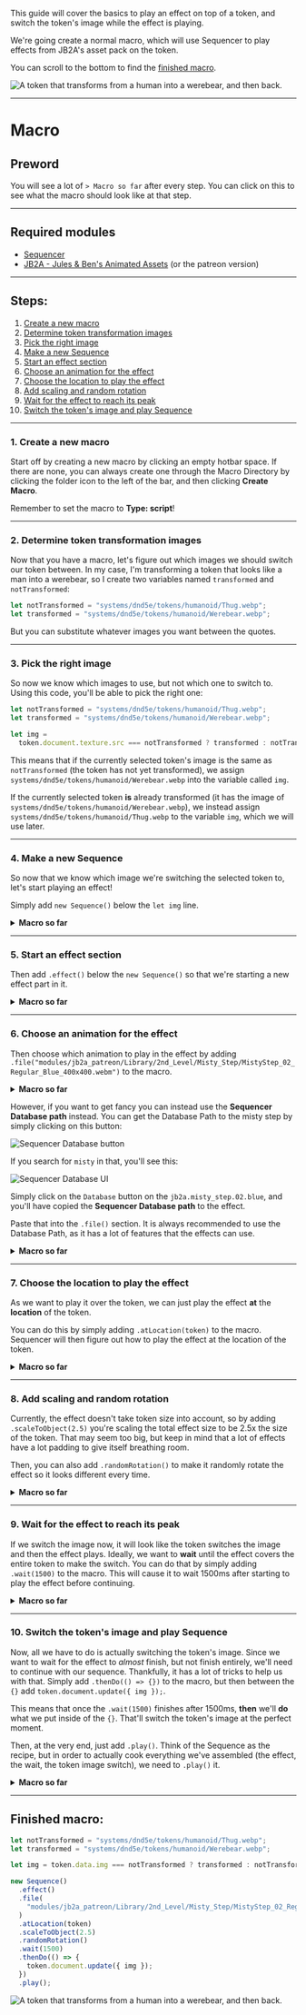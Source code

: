 This guide will cover the basics to play an effect on top of a token, and switch the token's image while the effect is playing.

We're going create a normal macro, which will use Sequencer to play effects from JB2A's asset pack on the token.

You can scroll to the bottom to find the [finished macro](#finished-macro).

![A token that transforms from a human into a werebear, and then back.](../images/basic-tutorials/transformation.gif)

<hr/>

# Macro

## Preword

You will see a lot of `> Macro so far` after every step. You can click on this to see what the macro should look like at that step.

<hr/>

## Required modules

- [Sequencer](https://foundryvtt.com/packages/sequencer)
- [JB2A - Jules & Ben's Animated Assets](https://foundryvtt.com/packages/JB2A_DnD5e) (or the patreon version)

<hr/>

## Steps:

1. [Create a new macro](#_1-Create-a-new-macro)
2. [Determine token transformation images](#_2-Determine-token-transformation-images)
3. [Pick the right image](#_3-Pick-the-right-image)
4. [Make a new Sequence](#_4-Make-a-new-Sequence)
5. [Start an effect section](#_5-Start-an-effect-section)
6. [Choose an animation for the effect](#_6-Choose-an-animation-for-the-effect)
7. [Choose the location to play the effect](#_7-Choose-the-location-to-play-the-effect)
8. [Add scaling and random rotation](#_8-Add-scaling-and-random-rotation)
9. [Wait for the effect to reach its peak](#_9-Wait-for-the-effect-to-reach-its-peak)
10. [Switch the token's image and play Sequence](#_10-Switch-the-tokens-image-and-play-Sequence)

<hr/>

### 1. Create a new macro

Start off by creating a new macro by clicking an empty hotbar space. If there are none, you can always create one through the Macro Directory by clicking the folder icon to the left of the bar, and then clicking **Create Macro**.

Remember to set the macro to **Type: script**!

<hr/>

### 2. Determine token transformation images

Now that you have a macro, let's figure out which images we should switch our token between. In my case, I'm transforming a token that looks like a man into a werebear, so I create two variables named `transformed` and `notTransformed`:

```js
let notTransformed = "systems/dnd5e/tokens/humanoid/Thug.webp";
let transformed = "systems/dnd5e/tokens/humanoid/Werebear.webp";
```

But you can substitute whatever images you want between the quotes.

<hr/>

### 3. Pick the right image

So now we know which images to use, but not which one to switch to. Using this code, you'll be able to pick the right one:

```js
let notTransformed = "systems/dnd5e/tokens/humanoid/Thug.webp";
let transformed = "systems/dnd5e/tokens/humanoid/Werebear.webp";

let img =
  token.document.texture.src === notTransformed ? transformed : notTransformed;
```

This means that if the currently selected token's image is the same as `notTransformed` (the token has not yet transformed), we assign `systems/dnd5e/tokens/humanoid/Werebear.webp` into the variable called `img`.

If the currently selected token **is** already transformed (it has the image of `systems/dnd5e/tokens/humanoid/Werebear.webp`), we instead assign `systems/dnd5e/tokens/humanoid/Thug.webp` to the variable `img`, which we will use later.

<hr/>

### 4. Make a new Sequence

So now that we know which image we're switching the selected token to, let's start playing an effect!

Simply add `new Sequence()` below the `let img` line.

<details>
  <summary><strong>Macro so far</strong></summary><br />

```js
let notTransformed = "systems/dnd5e/tokens/humanoid/Thug.webp";
let transformed = "systems/dnd5e/tokens/humanoid/Werebear.webp";

let img = token.data.img === notTransformed ? transformed : notTransformed;

new Sequence();
```

</details>

<hr/>

### 5. Start an effect section

Then add `.effect()` below the `new Sequence()` so that we're starting a new effect part in it.

<details>
  <summary><strong>Macro so far</strong></summary><br />

```js
let notTransformed = "systems/dnd5e/tokens/humanoid/Thug.webp";
let transformed = "systems/dnd5e/tokens/humanoid/Werebear.webp";

let img = token.data.img === notTransformed ? transformed : notTransformed;

new Sequence().effect();
```

</details>

<hr/>

### 6. Choose an animation for the effect

Then choose which animation to play in the effect by adding `.file("modules/jb2a_patreon/Library/2nd_Level/Misty_Step/MistyStep_02_Regular_Blue_400x400.webm")` to the macro.

<details>
  <summary><strong>Macro so far</strong></summary><br />

```js
let notTransformed = "systems/dnd5e/tokens/humanoid/Thug.webp";
let transformed = "systems/dnd5e/tokens/humanoid/Werebear.webp";

let img = token.data.img === notTransformed ? transformed : notTransformed;

new Sequence()
  .effect()
  .file(
    "modules/jb2a_patreon/Library/2nd_Level/Misty_Step/MistyStep_02_Regular_Blue_400x400.webm"
  );
```

</details>

However, if you want to get fancy you can instead use the **Sequencer Database path** instead. You can get the Database Path to the misty step by simply clicking on this button:

![Sequencer Database button](../images/database-viewer-button.jpg)

If you search for `misty` in that, you'll see this:

![Sequencer Database UI](../images/basic-tutorials/misty-step-db.png)

Simply click on the `Database` button on the `jb2a.misty_step.02.blue`, and you'll have copied the **Sequencer Database path** to the effect.

Paste that into the `.file()` section. It is always recommended to use the Database Path, as it has a lot of features that the effects can use.

<details>
  <summary><strong>Macro so far</strong></summary><br />

```js
let notTransformed = "systems/dnd5e/tokens/humanoid/Thug.webp";
let transformed = "systems/dnd5e/tokens/humanoid/Werebear.webp";

let img = token.data.img === notTransformed ? transformed : notTransformed;

new Sequence().effect().file("jb2a.misty_step.02.blue");
```

</details>

<hr/>

### 7. Choose the location to play the effect

As we want to play it over the token, we can just play the effect **at** the **location** of the token.

You can do this by simply adding `.atLocation(token)` to the macro. Sequencer will then figure out how to play the effect at the location of the token.

<details>
  <summary><strong>Macro so far</strong></summary><br />

```js
let notTransformed = "systems/dnd5e/tokens/humanoid/Thug.webp";
let transformed = "systems/dnd5e/tokens/humanoid/Werebear.webp";

let img = token.data.img === notTransformed ? transformed : notTransformed;

new Sequence().effect().file("jb2a.misty_step.02.blue").atLocation(token);
```

</details>

<hr/>

### 8. Add scaling and random rotation

Currently, the effect doesn't take token size into account, so by adding `.scaleToObject(2.5)` you're scaling the total effect size to be 2.5x the size of the token. That may seem too big, but keep in mind that a lot of effects have a lot padding to give itself breathing room.

Then, you can also add `.randomRotation()` to make it randomly rotate the effect so it looks different every time.

<details>
  <summary><strong>Macro so far</strong></summary><br />

```js
let notTransformed = "systems/dnd5e/tokens/humanoid/Thug.webp";
let transformed = "systems/dnd5e/tokens/humanoid/Werebear.webp";

let img = token.data.img === notTransformed ? transformed : notTransformed;

new Sequence()
  .effect()
  .file("jb2a.misty_step.02.blue")
  .atLocation(token)
  .scaleToObject(2.5)
  .randomRotation();
```

</details>

<hr/>

### 9. Wait for the effect to reach its peak

If we switch the image now, it will look like the token switches the image and then the effect plays. Ideally, we want to **wait** until the effect covers the entire token to make the switch. You can do that by simply adding `.wait(1500)` to the macro. This will cause it to wait 1500ms after starting to play the effect before continuing.

<details>
  <summary><strong>Macro so far</strong></summary><br />

```js
let notTransformed = "systems/dnd5e/tokens/humanoid/Thug.webp";
let transformed = "systems/dnd5e/tokens/humanoid/Werebear.webp";

let img = token.data.img === notTransformed ? transformed : notTransformed;

new Sequence()
  .effect()
  .file("jb2a.misty_step.02.blue")
  .atLocation(token)
  .scaleToObject(2.5)
  .randomRotation()
  .wait(1500);
```

</details>

<hr/>

### 10. Switch the token's image and play Sequence

Now, all we have to do is actually switching the token's image. Since we want to wait for the effect to _almost_ finish, but not finish entirely, we'll need to continue with our sequence. Thankfully, it has a lot of tricks to help us with that. Simply add `.thenDo(() => {})` to the macro, but then between the `{}` add `token.document.update({ img });`.

This means that once the `.wait(1500)` finishes after 1500ms, **then** we'll **do** what we put inside of the `{}`. That'll switch the token's image at the perfect moment.

Then, at the very end, just add `.play()`. Think of the Sequence as the recipe, but in order to actually cook everything we've assembled (the effect, the wait, the token image switch), we need to `.play()` it.

<details>
  <summary><strong>Macro so far</strong></summary><br />

```js
let notTransformed = "systems/dnd5e/tokens/humanoid/Thug.webp";
let transformed = "systems/dnd5e/tokens/humanoid/Werebear.webp";

let img = token.data.img === notTransformed ? transformed : notTransformed;

new Sequence()
  .effect()
  .file("jb2a.misty_step.02.blue")
  .atLocation(token)
  .scaleToObject(2.5)
  .randomRotation()
  .wait(1500)
  .thenDo(() => {
    token.document.update({ img });
  })
  .play();
```

</details>

<hr/>

## Finished macro:

```js
let notTransformed = "systems/dnd5e/tokens/humanoid/Thug.webp";
let transformed = "systems/dnd5e/tokens/humanoid/Werebear.webp";

let img = token.data.img === notTransformed ? transformed : notTransformed;

new Sequence()
  .effect()
  .file(
    "modules/jb2a_patreon/Library/2nd_Level/Misty_Step/MistyStep_02_Regular_Blue_400x400.webm"
  )
  .atLocation(token)
  .scaleToObject(2.5)
  .randomRotation()
  .wait(1500)
  .thenDo(() => {
    token.document.update({ img });
  })
  .play();
```

![A token that transforms from a human into a werebear, and then back.](../images/basic-tutorials/transformation.gif)
